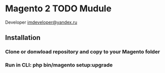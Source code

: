 # Magento 2 TODO Mudule #

Developer imdeveloper@yandex.ru

## Installation ##
### Clone or donwload repository and copy to your Magento folder ###
### Run in CLI: php bin/magento setup:upgrade ###
